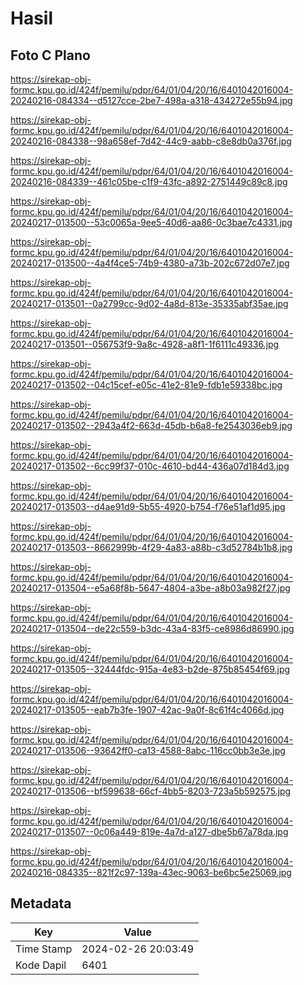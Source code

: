 # Hasil

## Foto C Plano

https://sirekap-obj-formc.kpu.go.id/424f/pemilu/pdpr/64/01/04/20/16/6401042016004-20240216-084334--d5127cce-2be7-498a-a318-434272e55b94.jpg

https://sirekap-obj-formc.kpu.go.id/424f/pemilu/pdpr/64/01/04/20/16/6401042016004-20240216-084338--98a658ef-7d42-44c9-aabb-c8e8db0a376f.jpg

https://sirekap-obj-formc.kpu.go.id/424f/pemilu/pdpr/64/01/04/20/16/6401042016004-20240216-084339--461c05be-c1f9-43fc-a892-2751449c89c8.jpg

https://sirekap-obj-formc.kpu.go.id/424f/pemilu/pdpr/64/01/04/20/16/6401042016004-20240217-013500--53c0065a-9ee5-40d6-aa86-0c3bae7c4331.jpg

https://sirekap-obj-formc.kpu.go.id/424f/pemilu/pdpr/64/01/04/20/16/6401042016004-20240217-013500--4a4f4ce5-74b9-4380-a73b-202c672d07e7.jpg

https://sirekap-obj-formc.kpu.go.id/424f/pemilu/pdpr/64/01/04/20/16/6401042016004-20240217-013501--0a2799cc-9d02-4a8d-813e-35335abf35ae.jpg

https://sirekap-obj-formc.kpu.go.id/424f/pemilu/pdpr/64/01/04/20/16/6401042016004-20240217-013501--056753f9-9a8c-4928-a8f1-1f6111c49336.jpg

https://sirekap-obj-formc.kpu.go.id/424f/pemilu/pdpr/64/01/04/20/16/6401042016004-20240217-013502--04c15cef-e05c-41e2-81e9-fdb1e59338bc.jpg

https://sirekap-obj-formc.kpu.go.id/424f/pemilu/pdpr/64/01/04/20/16/6401042016004-20240217-013502--2943a4f2-663d-45db-b6a8-fe2543036eb9.jpg

https://sirekap-obj-formc.kpu.go.id/424f/pemilu/pdpr/64/01/04/20/16/6401042016004-20240217-013502--6cc99f37-010c-4610-bd44-436a07d184d3.jpg

https://sirekap-obj-formc.kpu.go.id/424f/pemilu/pdpr/64/01/04/20/16/6401042016004-20240217-013503--d4ae91d9-5b55-4920-b754-f76e51af1d95.jpg

https://sirekap-obj-formc.kpu.go.id/424f/pemilu/pdpr/64/01/04/20/16/6401042016004-20240217-013503--8662999b-4f29-4a83-a88b-c3d52784b1b8.jpg

https://sirekap-obj-formc.kpu.go.id/424f/pemilu/pdpr/64/01/04/20/16/6401042016004-20240217-013504--e5a68f8b-5647-4804-a3be-a8b03a982f27.jpg

https://sirekap-obj-formc.kpu.go.id/424f/pemilu/pdpr/64/01/04/20/16/6401042016004-20240217-013504--de22c559-b3dc-43a4-83f5-ce8986d86990.jpg

https://sirekap-obj-formc.kpu.go.id/424f/pemilu/pdpr/64/01/04/20/16/6401042016004-20240217-013505--32444fdc-915a-4e83-b2de-875b85454f69.jpg

https://sirekap-obj-formc.kpu.go.id/424f/pemilu/pdpr/64/01/04/20/16/6401042016004-20240217-013505--eab7b3fe-1907-42ac-9a0f-8c61f4c4066d.jpg

https://sirekap-obj-formc.kpu.go.id/424f/pemilu/pdpr/64/01/04/20/16/6401042016004-20240217-013506--93642ff0-ca13-4588-8abc-116cc0bb3e3e.jpg

https://sirekap-obj-formc.kpu.go.id/424f/pemilu/pdpr/64/01/04/20/16/6401042016004-20240217-013506--bf599638-66cf-4bb5-8203-723a5b592575.jpg

https://sirekap-obj-formc.kpu.go.id/424f/pemilu/pdpr/64/01/04/20/16/6401042016004-20240217-013507--0c06a449-819e-4a7d-a127-dbe5b67a78da.jpg

https://sirekap-obj-formc.kpu.go.id/424f/pemilu/pdpr/64/01/04/20/16/6401042016004-20240216-084335--821f2c97-139a-43ec-9063-be6bc5e25069.jpg


## Metadata

| Key        | Value               |
| ---------- | ------------------- |
| Time Stamp | 2024-02-26 20:03:49 |
| Kode Dapil | 6401                |



